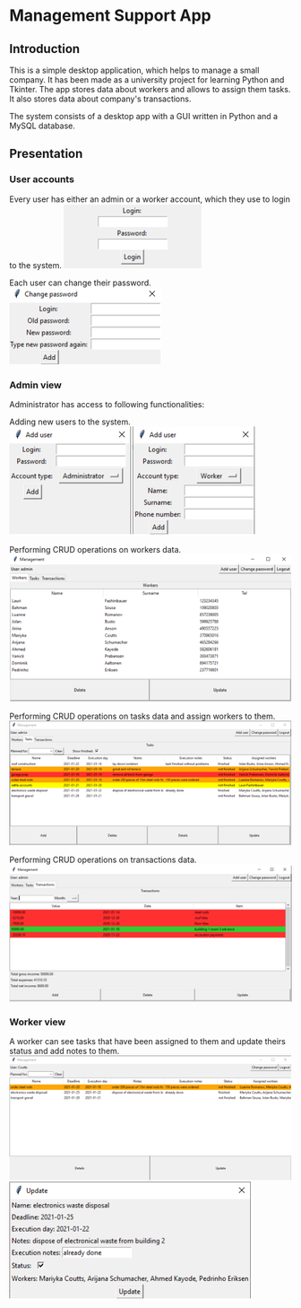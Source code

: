 # Management Support App
## Introduction
This is a simple desktop application, which helps to manage a small company. It has been made as a university project for learning Python and Tkinter.
The app stores data about workers and allows to assign them tasks. It also stores data about company's transactions.

The system consists of a desktop app with a GUI written in Python and a MySQL database.
## Presentation
### User accounts
Every user has either an admin or a worker account, which they use to login to the system.
<img src="./images/login.png">

Each user can change their password.
<img src="./images/pass_change.png">

### Admin view
Administrator has access to following functionalities:

Adding new users to the system.
<img src="./images/add_user.png">

Performing CRUD operations on workers data.
<img src="./images/admin_workers.png">

Performing CRUD operations on tasks data and assign workers to them.
<img src="./images/admin_tasks.png">

Performing CRUD operations on transactions data.
<img src="./images/admin_trans.png">
### Worker view
A worker can see tasks that have been assigned to them and update theirs status and add notes to them.
<img src="./images/worker_view.png">
<img src="./images/task_update.png">